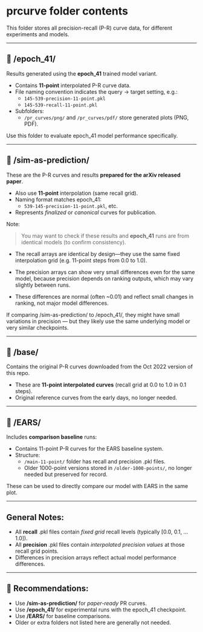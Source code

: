 # prcurve folder contents

This folder stores all precision-recall (P-R) curve data, for different experiments and models.

---

## 📂 /epoch_41/

Results generated using the **epoch_41** trained model variant.

- Contains **11-point** interpolated P-R curve data.
- File naming convention indicates the query → target setting, e.g.:
  - `145-539-precision-11-point.pkl`
  - `145-539-recall-11-point.pkl`
- Subfolders:
  - `/pr_curves/png/` and `/pr_curves/pdf/` store generated plots (PNG, PDF).

Use this folder to evaluate epoch_41 model performance specifically.

---

## 📂 /sim-as-prediction/

These are the P-R curves and results **prepared for the arXiv released paper**.

- Also use **11-point** interpolation (same recall grid).
- Naming format matches epoch_41:
  - `539-145-precision-11-point.pkl`, etc.
- Represents *finalized* or *canonical* curves for publication.

Note:
> You may want to check if these results and **epoch_41** runs are from identical models (to confirm consistency).

- The recall arrays are identical by design—they use the same fixed interpolation grid (e.g. 11-point steps from 0.0 to 1.0).

- The precision arrays can show very small differences even for the same model, because precision depends on ranking outputs, which may vary slightly between runs.

- These differences are normal (often ~0.01) and reflect small changes in ranking, not major model differences.

If comparing /sim-as-prediction/ to /epoch_41/, they might have small variations in precision — but they likely use the same underlying model or very similar checkpoints.

---

## 📂 /base/

Contains the original P-R curves downloaded from the Oct 2022 version of this repo.

- These are **11-point interpolated curves** (recall grid at 0.0 to 1.0 in 0.1 steps).
- Original reference curves from the early days, no longer needed.

---

## 📂 /EARS/

Includes **comparison baseline** runs:

- Contains 11-point P-R curves for the EARS baseline system.
- Structure:
  - `/main-11-point/` folder has recall and precision .pkl files.
  - Older 1000-point versions stored in `/older-1000-points/`, no longer needed but preserved for record.

These can be used to directly compare our model with EARS in the same plot.

---

## General Notes:

- All **recall** .pkl files contain *fixed grid* recall levels (typically [0.0, 0.1, ... 1.0]).
- All **precision** .pkl files contain *interpolated precision values* at those recall grid points.
- Differences in precision arrays reflect actual model performance differences.

---

## 📌 Recommendations:

- Use **/sim-as-prediction/** for *paper-ready* PR curves.
- Use **/epoch_41/** for experimental runs with the epoch_41 checkpoint.
- Use **/EARS/** for baseline comparisons.
- Older or extra folders not listed here are generally not needed.

